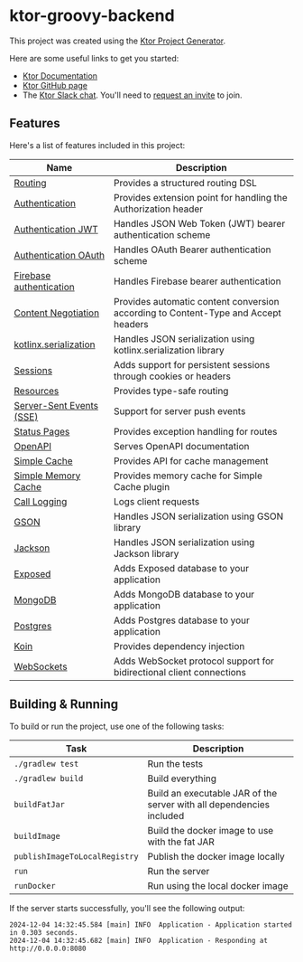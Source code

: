 # ktor-groovy-backend

This project was created using the [Ktor Project Generator](https://start.ktor.io).

Here are some useful links to get you started:

- [Ktor Documentation](https://ktor.io/docs/home.html)
- [Ktor GitHub page](https://github.com/ktorio/ktor)
- The [Ktor Slack chat](https://app.slack.com/client/T09229ZC6/C0A974TJ9). You'll need
  to [request an invite](https://surveys.jetbrains.com/s3/kotlin-slack-sign-up) to join.

## Features

Here's a list of features included in this project:

| Name                                                                      | Description                                                                        |
| ---------------------------------------------------------------------------|------------------------------------------------------------------------------------ |
| [Routing](https://start.ktor.io/p/routing)                                | Provides a structured routing DSL                                                  |
| [Authentication](https://start.ktor.io/p/auth)                            | Provides extension point for handling the Authorization header                     |
| [Authentication JWT](https://start.ktor.io/p/auth-jwt)                    | Handles JSON Web Token (JWT) bearer authentication scheme                          |
| [Authentication OAuth](https://start.ktor.io/p/auth-oauth)                | Handles OAuth Bearer authentication scheme                                         |
| [Firebase authentication](https://start.ktor.io/p/firebase-auth-provider) | Handles Firebase bearer authentication                                             |
| [Content Negotiation](https://start.ktor.io/p/content-negotiation)        | Provides automatic content conversion according to Content-Type and Accept headers |
| [kotlinx.serialization](https://start.ktor.io/p/kotlinx-serialization)    | Handles JSON serialization using kotlinx.serialization library                     |
| [Sessions](https://start.ktor.io/p/ktor-sessions)                         | Adds support for persistent sessions through cookies or headers                    |
| [Resources](https://start.ktor.io/p/resources)                            | Provides type-safe routing                                                         |
| [Server-Sent Events (SSE)](https://start.ktor.io/p/sse)                   | Support for server push events                                                     |
| [Status Pages](https://start.ktor.io/p/status-pages)                      | Provides exception handling for routes                                             |
| [OpenAPI](https://start.ktor.io/p/openapi)                                | Serves OpenAPI documentation                                                       |
| [Simple Cache](https://start.ktor.io/p/simple-cache)                      | Provides API for cache management                                                  |
| [Simple Memory Cache](https://start.ktor.io/p/simple-memory-cache)        | Provides memory cache for Simple Cache plugin                                      |
| [Call Logging](https://start.ktor.io/p/call-logging)                      | Logs client requests                                                               |
| [GSON](https://start.ktor.io/p/ktor-gson)                                 | Handles JSON serialization using GSON library                                      |
| [Jackson](https://start.ktor.io/p/ktor-jackson)                           | Handles JSON serialization using Jackson library                                   |
| [Exposed](https://start.ktor.io/p/exposed)                                | Adds Exposed database to your application                                          |
| [MongoDB](https://start.ktor.io/p/mongodb)                                | Adds MongoDB database to your application                                          |
| [Postgres](https://start.ktor.io/p/postgres)                              | Adds Postgres database to your application                                         |
| [Koin](https://start.ktor.io/p/koin)                                      | Provides dependency injection                                                      |
| [WebSockets](https://start.ktor.io/p/ktor-websockets)                     | Adds WebSocket protocol support for bidirectional client connections               |

## Building & Running

To build or run the project, use one of the following tasks:

| Task                          | Description                                                          |
| -------------------------------|---------------------------------------------------------------------- |
| `./gradlew test`              | Run the tests                                                        |
| `./gradlew build`             | Build everything                                                     |
| `buildFatJar`                 | Build an executable JAR of the server with all dependencies included |
| `buildImage`                  | Build the docker image to use with the fat JAR                       |
| `publishImageToLocalRegistry` | Publish the docker image locally                                     |
| `run`                         | Run the server                                                       |
| `runDocker`                   | Run using the local docker image                                     |

If the server starts successfully, you'll see the following output:

```
2024-12-04 14:32:45.584 [main] INFO  Application - Application started in 0.303 seconds.
2024-12-04 14:32:45.682 [main] INFO  Application - Responding at http://0.0.0.0:8080
```

